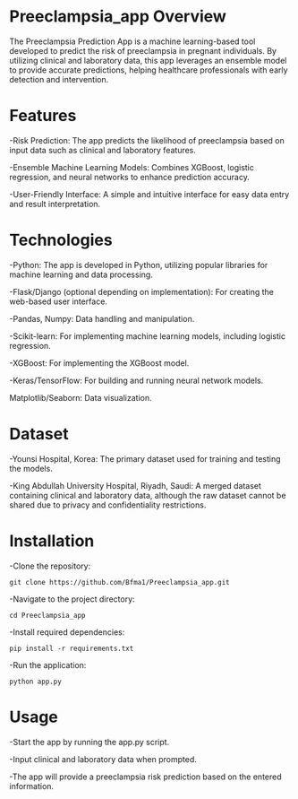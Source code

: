# Preeclampsia_app Overview
The Preeclampsia Prediction App is a machine learning-based tool developed to predict the risk of preeclampsia in pregnant individuals. By utilizing clinical and laboratory data, this app leverages an ensemble model to provide accurate predictions, helping healthcare professionals with early detection and intervention.

# Features 
-Risk Prediction: The app predicts the likelihood of preeclampsia based on input data such as clinical and laboratory features.

-Ensemble Machine Learning Models: Combines XGBoost, logistic regression, and neural networks to enhance prediction accuracy.

-User-Friendly Interface: A simple and intuitive interface for easy data entry and result interpretation.

# Technologies
-Python: The app is developed in Python, utilizing popular libraries for machine learning and data processing.

-Flask/Django (optional depending on implementation): For creating the web-based user interface.

-Pandas, Numpy: Data handling and manipulation.

-Scikit-learn: For implementing machine learning models, including logistic regression.

-XGBoost: For implementing the XGBoost model.

-Keras/TensorFlow: For building and running neural network models.

Matplotlib/Seaborn: Data visualization.


# Dataset
-Younsi Hospital, Korea: The primary dataset used for training and testing the models.

-King Abdullah University Hospital, Riyadh, Saudi: A merged dataset containing clinical and laboratory data, although the raw dataset cannot be shared due to privacy and confidentiality restrictions.

# Installation
-Clone the repository:


```
git clone https://github.com/Bfma1/Preeclampsia_app.git
```
-Navigate to the project directory:


```
cd Preeclampsia_app
```

-Install required dependencies:


```
pip install -r requirements.txt
```

-Run the application:


```
python app.py

```

# Usage
-Start the app by running the app.py script.

-Input clinical and laboratory data when prompted.

-The app will provide a preeclampsia risk prediction based on the entered information.








